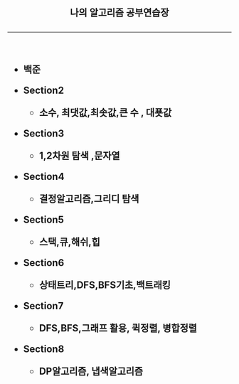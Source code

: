 <h2 align="center">나의 알고리즘 공부연습장<h2/>
<hr/>
<br/>


+ 백준

+ Section2
    + 소수, 최댓값,최솟값,큰 수 , 대푯값
+ Section3
    + 1,2차원 탐색 ,문자열
+ Section4
    + 결정알고리즘,그리디 탐색
+ Section5
    + 스택,큐,해쉬,힙
+ Section6
    + 상태트리,DFS,BFS기초,백트래킹
+ Section7
    + DFS,BFS,그래프 활용, 퀵정렬, 병합정렬
+ Section8
    + DP알고리즘, 냅색알고리즘
